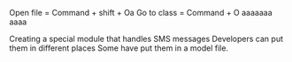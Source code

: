 Open file =  Command + shift + Oa
Go to class = Command + O aaaaaaa
aaaa

Creating a special module that handles SMS messages
Developers can put them in different places
Some have put them in a model file.